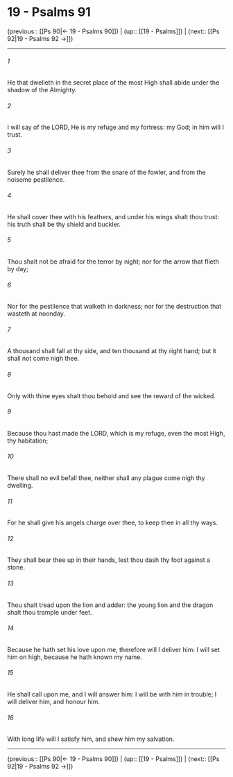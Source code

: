 # 19 - Psalms 91

(previous:: [[Ps 90|← 19 - Psalms 90]]) | (up:: [[19 - Psalms]]) | (next:: [[Ps 92|19 - Psalms 92 →]])

***


###### 1 
He that dwelleth in the secret place of the most High shall abide under the shadow of the Almighty. 

###### 2 
I will say of the LORD, He is my refuge and my fortress: my God; in him will I trust. 

###### 3 
Surely he shall deliver thee from the snare of the fowler, and from the noisome pestilence. 

###### 4 
He shall cover thee with his feathers, and under his wings shalt thou trust: his truth shall be thy shield and buckler. 

###### 5 
Thou shalt not be afraid for the terror by night; nor for the arrow that flieth by day; 

###### 6 
Nor for the pestilence that walketh in darkness; nor for the destruction that wasteth at noonday. 

###### 7 
A thousand shall fall at thy side, and ten thousand at thy right hand; but it shall not come nigh thee. 

###### 8 
Only with thine eyes shalt thou behold and see the reward of the wicked. 

###### 9 
Because thou hast made the LORD, which is my refuge, even the most High, thy habitation; 

###### 10 
There shall no evil befall thee, neither shall any plague come nigh thy dwelling. 

###### 11 
For he shall give his angels charge over thee, to keep thee in all thy ways. 

###### 12 
They shall bear thee up in their hands, lest thou dash thy foot against a stone. 

###### 13 
Thou shalt tread upon the lion and adder: the young lion and the dragon shalt thou trample under feet. 

###### 14 
Because he hath set his love upon me, therefore will I deliver him: I will set him on high, because he hath known my name. 

###### 15 
He shall call upon me, and I will answer him: I will be with him in trouble; I will deliver him, and honour him. 

###### 16 
With long life will I satisfy him, and shew him my salvation.

***

(previous:: [[Ps 90|← 19 - Psalms 90]]) | (up:: [[19 - Psalms]]) | (next:: [[Ps 92|19 - Psalms 92 →]])
